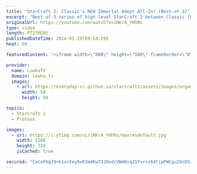 ```yaml
---
title: "StarCraft 2: Classic's NEW Immortal Adept All-In! (Best-of-3)"
excerpt: "Best-of-3 series of high level StarCraft 2 between Classic (Protoss) and Solar (Zerg). In this series Classic showcases a new followup to his Adept opener as he rushes out Immortals to go for a double layered attack. Support my work: https://patreon.com/lowkotv  Lowko merch: https://lowko.shop Tech setup:"
originalUrl: https://youtube.com/watch?v=iNKrA_YHhNs
type: video
length: PT27M58S
publishedDateTime: 2024-01-19T09:54:29Z
heat: 60

featuredContent: "<iframe width=\"800\" height=\"500\" frameborder=\"0\" src=\"https://www.youtube.com/embed/iNKrA_YHhNs\" allow=\"accelerometer; autoplay; encrypted-media; gyroscope; picture-in-picture\" allowfullscreen></iframe>"

provider:
  name: LowkoTV
  domain: lowko.tv
  images:
    - url: https://everyday-cc.github.io/starcraft2/assets/images/organizations/lowko.tv-50x50.jpg
      width: 50
      height: 50

topics:
  - StarCraft 2
  - Protoss

images:
  - url: https://i.ytimg.com/vi/iNKrA_YHhNs/maxresdefault.jpg
    width: 1280
    height: 720
    isCached: true

secured: "CxcoFKgJ9+k1ocXey9xR3m4Kw73JHxdcVWAKvqZSYvr+z64tipPWCgu28cDSzqxez/lusgM8aihXPsOctU2acx7rIedhMWxp2kirD/Cp47K/3jfVjfcgZITcWYnvDWh/rZ0qGAIDDKhUavvJ9P+/lwMPZHOgQjzgeNtzGnAr6Whqrr2QoNtK+9VPmuYmLmbQNlSJXZM0tlXvKVZtlSLhi9SZ1oPdJCWDUgPGyYQwHi8GrWgzG7Gzai1xa1gWzyfkaf+YLDLkveBs6BC54WPol1QOycDfRGE6EeY6PNtJZew3J76ZM//M5ex3kS1BlwKPEjRSL0vzGvGzXbXmQpzMfNOx1df/EH3P4tTjUjZyKGyEt49ak+Y4xodSVHVycROG6I8+PTDsJSN1AA32HOZ0sJDik1E+ZwtKBNS585XfLPM=;3Vk6HHvuz+3Y3SWP5Otjtg=="
---
```


